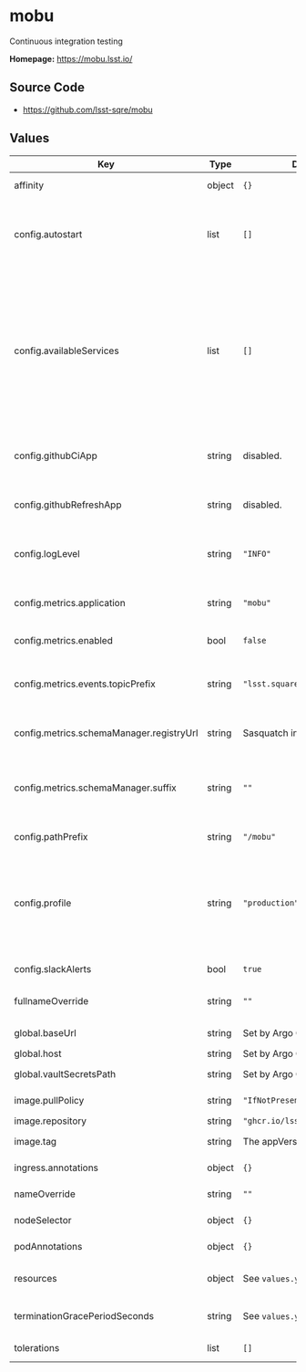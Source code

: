 # mobu

Continuous integration testing

**Homepage:** <https://mobu.lsst.io/>

## Source Code

* <https://github.com/lsst-sqre/mobu>

## Values

| Key | Type | Default | Description |
|-----|------|---------|-------------|
| affinity | object | `{}` | Affinity rules for the mobu frontend pod |
| config.autostart | list | `[]` | Autostart specification. Must be a list of mobu flock specifications. Each flock listed will be automatically started when mobu is started. |
| config.availableServices | list | `[]` | Which applications (tap, butler, etc.) are available in this environment. Notebooks can specify a `mobu.required_services` list in their metadata, and mobu will only run them if all services in that list are in this `availableServices` list. See [the Mobu documentation](https://mobu.lsst.io/user_guide/in_repo_config.html#service-specific-notebooks) |
| config.githubCiApp | string | disabled. | Configuration for the GitHub CI app integration. See [the Mobu documentation](https://mobu.lsst.io/operations/github_ci_app.html#add-phalanx-configuration) |
| config.githubRefreshApp | string | disabled. | Configuration for the GitHub refresh app integration. See [the Mobu documentation](https://mobu.lsst.io/operations/github_refresh_app.html#add-phalanx-configuration) |
| config.logLevel | string | `"INFO"` | Log level. Set to 'DEBUG' to include the output from all flocks in the main mobu log. |
| config.metrics.application | string | `"mobu"` | Name under which to log metrics. Generally there is no reason to change this. |
| config.metrics.enabled | bool | `false` | Whether to enable sending metrics |
| config.metrics.events.topicPrefix | string | `"lsst.square.metrics.events"` | Topic prefix for events. It may sometimes be useful to change this in development environments. |
| config.metrics.schemaManager.registryUrl | string | Sasquatch in the local cluster | URL of the Confluent-compatible schema registry server |
| config.metrics.schemaManager.suffix | string | `""` | Suffix to add to all registered subjects. This is sometimes useful for experimentation during development. |
| config.pathPrefix | string | `"/mobu"` | Prefix for mobu's API routes. |
| config.profile | string | `"production"` | One of 'production' or 'development'. 'production' configures structured JSON logging, and 'development' configures unstructured human readable logging. |
| config.slackAlerts | bool | `true` | Whether to send alerts and status to Slack. |
| fullnameOverride | string | `""` | Override the full name for resources (includes the release name) |
| global.baseUrl | string | Set by Argo CD | Base URL for the environment |
| global.host | string | Set by Argo CD | Host name for ingress |
| global.vaultSecretsPath | string | Set by Argo CD | Base path for Vault secrets |
| image.pullPolicy | string | `"IfNotPresent"` | Pull policy for the mobu image |
| image.repository | string | `"ghcr.io/lsst-sqre/mobu"` | mobu image to use |
| image.tag | string | The appVersion of the chart | Tag of mobu image to use |
| ingress.annotations | object | `{}` | Additional annotations to add to the ingress |
| nameOverride | string | `""` | Override the base name for resources |
| nodeSelector | object | `{}` | Node selector rules for the mobu frontend pod |
| podAnnotations | object | `{}` | Annotations for the mobu frontend pod |
| resources | object | See `values.yaml` | Resource limits and requests for the mobu frontend pod |
| terminationGracePeriodSeconds | string | See `values.yaml` | Number of seconds for k8s to send SIGKILL after sending SIGTERM |
| tolerations | list | `[]` | Tolerations for the mobu frontend pod |
